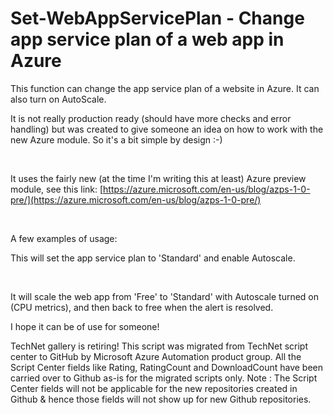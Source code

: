 ﻿Set-WebAppServicePlan - Change app service plan of a web app in Azure
=====================================================================

            

This function can change the app service plan of a website in Azure. It can also turn on AutoScale.

It is not really production ready (should have more checks and error handling) but was created to give someone an idea on how to work with the new Azure module. So it's a bit simple by design :-)


 


It uses the fairly new (at the time I'm writing this at least) Azure preview module, see this link:
[https://azure.microsoft.com/en-us/blog/azps-1-0-pre/](https://azure.microsoft.com/en-us/blog/azps-1-0-pre/)


 


A few examples of usage:




This will set the app service plan to 'Standard' and enable Autoscale.




 




It will scale the web app from 'Free' to 'Standard' with Autoscale turned on (CPU metrics), and then back to free when the alert is resolved.






I hope it can be of use for someone!







        
    
TechNet gallery is retiring! This script was migrated from TechNet script center to GitHub by Microsoft Azure Automation product group. All the Script Center fields like Rating, RatingCount and DownloadCount have been carried over to Github as-is for the migrated scripts only. Note : The Script Center fields will not be applicable for the new repositories created in Github & hence those fields will not show up for new Github repositories.
